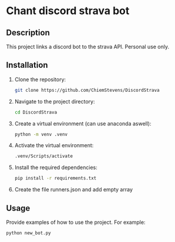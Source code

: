 # Chant discord strava bot

## Description
This project links a discord bot to the strava API. Personal use only. 

## Installation
1. Clone the repository:
    ```sh
    git clone https://github.com/ChiemStevens/DiscordStrava
    ```
2. Navigate to the project directory:
    ```sh
    cd DiscordStrava
    ```
3. Create a virtual environment (can use anaconda aswell):
    ```sh
    python -m venv .venv
4. Activate the virtual environment:
    ```sh
    .venv/Scripts/activate
5. Install the required dependencies:
    ```sh
    pip install -r requirements.txt
    ```
6. Create the file runners.json and add empty array

## Usage
Provide examples of how to use the project. For example:
```sh
python new_bot.py
